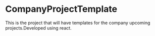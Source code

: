# CompanyProjectTemplate
This is the project that will have templates for the company upcoming projects.Developed using react.
